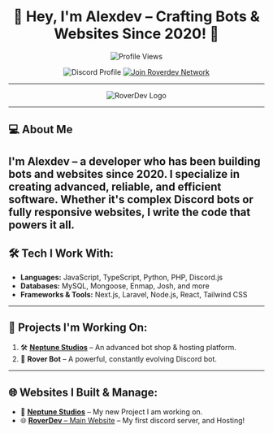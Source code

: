<div align="center">

# 👋 Hey, I'm **Alexdev** – Crafting Bots & Websites Since 2020! 🚀

<img src="https://komarev.com/ghpvc/?username=AlexDev7518&label=Profile%20views&color=00FFFF&style=flat" alt="Profile Views" />

</div>

<p align="center">
  <img src="https://discord.c99.nl/widget/theme-3/663442537222242306.png" alt="Discord Profile" />
  <a href="https://discord.gg/roverdev">
    <img src="https://discord.com/api/guilds/1136044363105964102/widget.png?style=banner2" alt="Join Roverdev Network" />
  </a>
</p>

---

<div align="center">
  <img src="https://i.imgur.com/CbF3nqE.png" alt="RoverDev Logo" />
</div>

---

## 💻 **About Me**

I'm **Alexdev** – a developer who has been building **bots** and **websites** since 2020. I specialize in creating advanced, reliable, and efficient software. Whether it's complex Discord bots or fully responsive websites, I write the code that powers it all.
---

## 🛠️ **Tech I Work With:**

- **Languages:** JavaScript, TypeScript, Python, PHP, Discord.js
- **Databases:** MySQL, Mongoose, Enmap, Josh, and more
- **Frameworks & Tools:** Next.js, Laravel, Node.js, React, Tailwind CSS

---

## 🚀 **Projects I'm Working On:**

1. 🛠️ **[Neptune Studios](https://neptunestudios.dev)** – An advanced bot shop & hosting platform.  
2. 🤖 **Rover Bot** – A powerful, constantly evolving Discord bot.  

---

## 🌐 **Websites I Built & Manage:**

- 🌌 [**Neptune Studios**](https://neptunestudios.dev) – My new Project I am working on.  
- 🌐 [**RoverDev** – Main Website](https://roverdev.xyz) – My first discord server, and Hosting!


